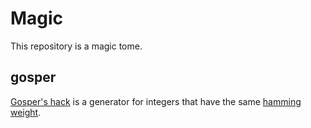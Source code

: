 # Magic
This repository is a magic tome.

## gosper
[Gosper's hack](http://read.seas.harvard.edu/cs207/2012/?p=64) is a generator for integers that have the same [hamming weight](http://en.wikipedia.org/wiki/Hamming_weight).
